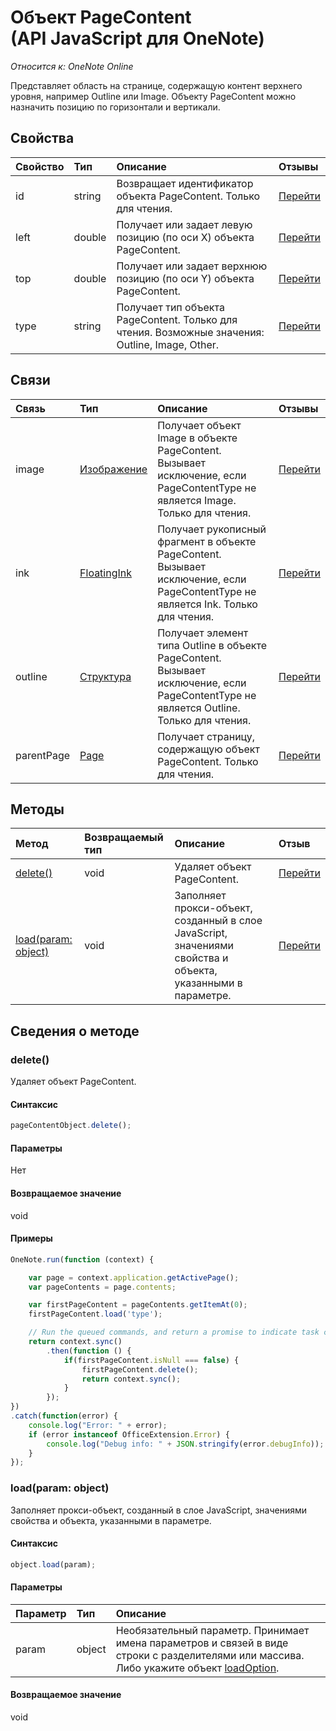﻿# Объект PageContent (API JavaScript для OneNote)

_Относится к: OneNote Online_  


Представляет область на странице, содержащую контент верхнего уровня, например Outline или Image. Объекту PageContent можно назначить позицию по горизонтали и вертикали.

## Свойства

| Свойство     | Тип   |Описание|Отзывы|
|:---------------|:--------|:----------|:-------|
|id|string|Возвращает идентификатор объекта PageContent. Только для чтения.|[Перейти](https://github.com/OfficeDev/office-js-docs/issues/new?title=OneNote-pageContent-id)|
|left|double|Получает или задает левую позицию (по оси X) объекта PageContent.|[Перейти](https://github.com/OfficeDev/office-js-docs/issues/new?title=OneNote-pageContent-left)|
|top|double|Получает или задает верхнюю позицию (по оси Y) объекта PageContent.|[Перейти](https://github.com/OfficeDev/office-js-docs/issues/new?title=OneNote-pageContent-top)|
|type|string|Получает тип объекта PageContent. Только для чтения. Возможные значения: Outline, Image, Other.|[Перейти](https://github.com/OfficeDev/office-js-docs/issues/new?title=OneNote-pageContent-type)|

## Связи
| Связь | Тип   |Описание| Отзывы|
|:---------------|:--------|:----------|:-------|
|image|[Изображение](image.md)|Получает объект Image в объекте PageContent. Вызывает исключение, если PageContentType не является Image. Только для чтения.|[Перейти](https://github.com/OfficeDev/office-js-docs/issues/new?title=OneNote-pageContent-image)|
|ink|[FloatingInk](floatingink.md)|Получает рукописный фрагмент в объекте PageContent. Вызывает исключение, если PageContentType не является Ink. Только для чтения.|[Перейти](https://github.com/OfficeDev/office-js-docs/issues/new?title=OneNote-pageContent-ink)|
|outline|[Структура](outline.md)|Получает элемент типа Outline в объекте PageContent. Вызывает исключение, если PageContentType не является Outline. Только для чтения.|[Перейти](https://github.com/OfficeDev/office-js-docs/issues/new?title=OneNote-pageContent-outline)|
|parentPage|[Page](page.md)|Получает страницу, содержащую объект PageContent. Только для чтения.|[Перейти](https://github.com/OfficeDev/office-js-docs/issues/new?title=OneNote-pageContent-parentPage)|

## Методы

| Метод           | Возвращаемый тип    |Описание| Отзыв|
|:---------------|:--------|:----------|:-------|
|[delete()](#delete)|void|Удаляет объект PageContent.|[Перейти](https://github.com/OfficeDev/office-js-docs/issues/new?title=OneNote-pageContent-delete)|
|[load(param: object)](#loadparam-object)|void|Заполняет прокси-объект, созданный в слое JavaScript, значениями свойства и объекта, указанными в параметре.|[Перейти](https://github.com/OfficeDev/office-js-docs/issues/new?title=OneNote-pageContent-load)|

## Сведения о методе


### delete()
Удаляет объект PageContent.

#### Синтаксис
```js
pageContentObject.delete();
```

#### Параметры
Нет

#### Возвращаемое значение
void

#### Примеры
```js
OneNote.run(function (context) {

    var page = context.application.getActivePage();
    var pageContents = page.contents;

    var firstPageContent = pageContents.getItemAt(0);
    firstPageContent.load('type');

    // Run the queued commands, and return a promise to indicate task completion.
    return context.sync()
        .then(function () {
            if(firstPageContent.isNull === false) {
                firstPageContent.delete();
                return context.sync();
            }
        });
})
.catch(function(error) {
    console.log("Error: " + error);
    if (error instanceof OfficeExtension.Error) {
        console.log("Debug info: " + JSON.stringify(error.debugInfo));
    }
});
```
### load(param: object)
Заполняет прокси-объект, созданный в слое JavaScript, значениями свойства и объекта, указанными в параметре.

#### Синтаксис
```js
object.load(param);
```

#### Параметры
| Параметр    | Тип   |Описание|
|:---------------|:--------|:----------|
|param|object|Необязательный параметр. Принимает имена параметров и связей в виде строки с разделителями или массива. Либо укажите объект [loadOption](loadoption.md).|

#### Возвращаемое значение
void
